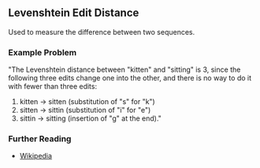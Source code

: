 ## Levenshtein Edit Distance ##

Used to measure the difference between two sequences.

### Example Problem ###

"The Levenshtein distance between "kitten" and "sitting" is 3, since the 
following three edits change one into the other, and there is no way to 
do it with fewer than three edits:

1. kitten → sitten (substitution of "s" for "k")
2. sitten → sittin (substitution of "i" for "e")
3. sittin → sitting (insertion of "g" at the end)."


### Further Reading ###
 - [Wikipedia](http://en.wikipedia.org/wiki/Levenshtein_distance)
